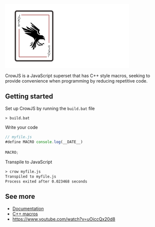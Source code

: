 <img src="resources/logo-big.png" width=400>

CrowJS is a JavaScript superset that has C++ style macros, seeking to provide convenience when programming by reducing repetitive code.


## Getting started

Set up CrowJS by running the `build.bat` file
```batch
> build.bat
```

Write your code
```javascript
// myfile.js
#define MACRO console.log(__DATE__)

MACRO;
```

Transpile to JavaScript
```batch
> crow myfile.js
Transpiled to myfile.js
Process exited after 0.023468 seconds
```


## See more

- [Documentation](documentation.md)
- [C++ macros](https://www.geeksforgeeks.org/cpp-macros/)
- https://www.youtube.com/watch?v=uOiccQx20d8
